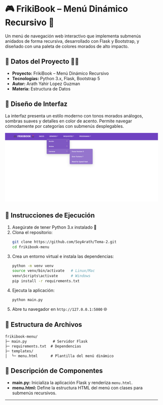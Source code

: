# 🎮 FrikiBook – Menú Dinámico Recursivo 🚀

Un menú de navegación web interactivo que implementa submenús anidados de forma recursiva, desarrollado con Flask y Bootstrap, y diseñado con una paleta de colores morados de alto impacto.

## 📂 Datos del Proyecto 🧑‍💻

- **Proyecto:** FrikiBook – Menú Dinámico Recursivo
- **Tecnologías:** Python 3.x, Flask, Bootstrap 5
- **Autor:** Arath Yahir Lopez Guzman
- **Materia:** Estructura de Datos 

## 🎨 Diseño de Interfaz

La interfaz presenta un estilo moderno con tonos morados análogos, sombras suaves y detalles en color de acento. Permite navegar cómodamente por categorías con submenús desplegables.

![Interfaz](Interfaz.png)

&#x20;

## 🚀 Instrucciones de Ejecución

1. Asegúrate de tener Python 3.x instalado 🐍
2. Clona el repositorio:
   ```bash
   git clone https://github.com/SoyArath/Tema-2.git
   cd frikibook-menu
   ```
3. Crea un entorno virtual e instala las dependencias:
   ```bash
   python -m venv venv
   source venv/bin/activate   # Linux/Mac
   venv\Scripts\activate      # Windows
   pip install -r requirements.txt
   ```
4. Ejecuta la aplicación:
   ```bash
   python main.py
   ```
5. Abre tu navegador en `http://127.0.0.1:5000` 🌐

## 📁 Estructura de Archivos

```text
frikibook-menu/
├─ main.py            # Servidor Flask
├─ requirements.txt  # Dependencias
├─ templates/
│  └─ menu.html      # Plantilla del menú dinámico
```

## 📖 Descripción de Componentes

- **main.py:** Inicializa la aplicación Flask y renderiza `menu.html`.
- **menu.html:** Define la estructura HTML del menú con clases para submenús recursivos.
---

